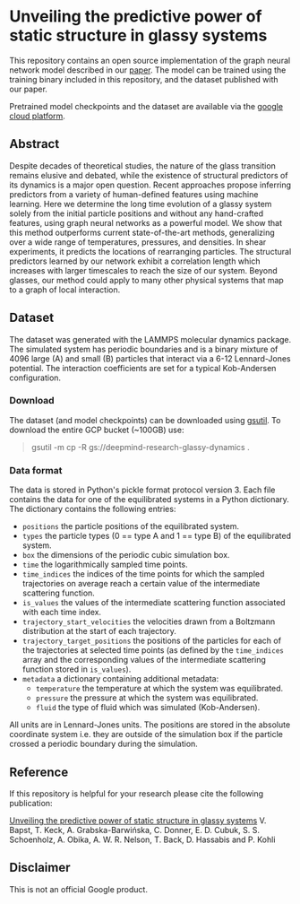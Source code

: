 # Unveiling the predictive power of static structure in glassy systems

This repository contains an open source implementation of the graph neural
network model described in our
[paper](http://dx.doi.org/10.1038/s41567-020-0842-8).
The model can be trained using the training binary included in this repository,
and the dataset published with our paper.

Pretrained model checkpoints and the dataset are available via the
[google cloud platform](https://console.cloud.google.com/storage/browser/deepmind-research-glassy-dynamics).


## Abstract

Despite decades of theoretical studies, the nature of the glass transition
remains elusive and debated, while the existence of structural predictors of its
dynamics is a major open question. Recent approaches propose inferring
predictors from a variety of human-defined features using machine learning.
Here we determine the long time evolution of a glassy system solely from the
initial particle positions and without any hand-crafted features, using graph
neural networks as a powerful model. We show that this method outperforms
current state-of-the-art methods, generalizing over a wide range of
temperatures, pressures, and densities. In shear experiments, it predicts the
locations of rearranging particles. The structural predictors learned by our
network exhibit a correlation length which increases with larger timescales to
reach the size of our system. Beyond glasses, our method could apply to many
other physical systems that map to a graph of local interaction.


## Dataset

The dataset was generated with the LAMMPS molecular dynamics package.
The simulated system has periodic boundaries and is a binary mixture of 4096
large (A) and small (B) particles that interact via a 6-12 Lennard-Jones
potential.
The interaction coefficients are set for a typical Kob-Andersen configuration.

### Download

The dataset (and model checkpoints) can be downloaded using [gsutil](https://cloud.google.com/storage/docs/downloading-objects).
To download the entire GCP bucket (~100GB) use:
> gsutil -m cp -R gs://deepmind-research-glassy-dynamics .



### Data format

The data is stored in Python's pickle format protocol version 3.
Each file contains the data for one of the equilibrated systems in a Python
dictionary. The dictionary contains the following entries:

  - `positions` the particle positions of the equilibrated system.
  - `types` the particle types (0 == type A and 1 == type B) of the equilibrated
     system.
  - `box` the dimensions of the periodic cubic simulation box.
  - `time` the logarithmically sampled time points.
  - `time_indices` the indices of the time points for which the sampled
     trajectories on average reach a certain value of the intermediate
     scattering function.
  - `is_values` the values of the intermediate scattering function associated
     with each time index.
  - `trajectory_start_velocities` the velocities drawn from a Boltzmann
     distribution at the start of each trajectory.
  - `trajectory_target_positions` the positions of the particles for each of
     the trajectories at selected time points (as defined by the `time_indices`
     array and the corresponding values of the intermediate scattering function
     stored in `is_values`).
  - `metadata` a dictionary containing additional metadata:
    - `temperature` the temperature at which the system was equilibrated.
    - `pressure` the pressure at which the system was equilibrated.
    - `fluid` the type of fluid which was simulated (Kob-Andersen).

All units are in Lennard-Jones units. The positions are stored in the absolute
coordinate system i.e. they are outside of the simulation box if the particle
crossed a periodic boundary during the simulation.


## Reference

If this repository is helpful for your research please cite the following
publication:

[Unveiling the predictive power of static structure in glassy systems](http://dx.doi.org/10.1038/s41567-020-0842-8)
V. Bapst, T. Keck, A. Grabska-Barwińska, C. Donner, E. D. Cubuk,
S. S. Schoenholz, A. Obika, A. W. R. Nelson, T. Back, D. Hassabis and P. Kohli


## Disclaimer
This is not an official Google product.

